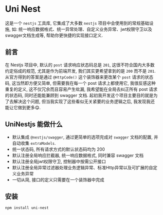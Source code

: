 # Uni Nest

这是一个 `nestjs` 工具库, 它集成了大多数 `nestjs` 项目中会使用到的常规基础设施, 如: 统一响应数据格式、统一异常处理、自定义业务异常、jwt权限守卫以及swagger文档生成等, 帮助你更快捷的实现接口定义.

## 前言

在 Nestjs 项目中, 默认的 `post` 请求响应状态码总是 `201`, 这很不符合国内大多数约定俗成的规范, 尤其是作为前端开发, 我们其实更希望拿到的是 `200` 而不是 `201`. 从官方得到的答案是通过 `@HttpCode()` 这个装饰器来更改某个 `post` 请求的状态码, 这当然即方便又简单, 但需要我在每一个 post 请求上都使用它, 我很反感这种重复的定义, 这不仅冗余而且容易产生纰漏, 我希望能在全局去纠正所有 post 请求的状态码, 同时还能能兼顾到 swagger 文档. 起初我开发这个项目主要目的就是为了去解决这个问题, 但当我实现了这些看似无关紧要的业务逻辑之后, 我发现我还能让它做到更多😋.

## UniNestjs 能做什么

- 默认集成 `@nestjs/swagger`, 通过更简单的选项完成对 `swagger` 文档的配置, 并自动收集 `extraModels`.
- 统一状态码, 所有请求方式的默认状态码均为 200
- 默认注册全局响应拦截器, 统一响应数据格式, 同时兼容 swagger 文档
- 默认注册全局jwt权限守卫, 控制器中按需公开接口
- 默认注册全局异常过滤器处理业务逻辑异常、标准Http异常以及可扩展的自定义业务异常
- 一切从简, 接口的定义只需要在一个装饰器中完成

## 安装

```sh
npm install uni-nest
```

